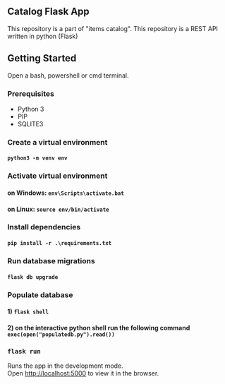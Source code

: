 ## Catalog Flask App
This repository is a part of "items catalog". This repository is a REST API written in python (Flask)

## Getting Started
Open a bash, powershell or cmd terminal.
### Prerequisites
- Python 3
- PIP
- SQLITE3

### Create a virtual environment
#### `python3 -m venv env`

### Activate virtual environment
#### on Windows: `env\Scripts\activate.bat`
#### on Linux: `source env/bin/activate`

### Install dependencies
#### `pip install -r .\requirements.txt`

### Run database migrations
#### `flask db upgrade`

### Populate database
#### 1) `flask shell`
#### 2) on the interactive python shell run the following command `exec(open("populatedb.py").read())`

### `flask run`
Runs the app in the development mode.<br>
Open [http://localhost:5000](http://localhost:5000) to view it in the browser.